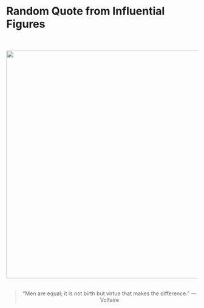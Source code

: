 # Random Quote from Influential Figures

<div align="center">
  <br>
  <br>
  <a href="https://en.wikipedia.org/wiki/Voltaire" title="Voltaire - Wikipedia"><img src="https://upload.wikimedia.org/wikipedia/commons/thumb/4/40/Atelier_de_Nicolas_de_Largilli%C3%A8re%2C_portrait_de_Voltaire%2C_d%C3%A9tail_%28mus%C3%A9e_Carnavalet%29_-001.jpg/640px-Atelier_de_Nicolas_de_Largilli%C3%A8re%2C_portrait_de_Voltaire%2C_d%C3%A9tail_%28mus%C3%A9e_Carnavalet%29_-001.jpg" width="600px"></a>
  <br>
  <br>
  <blockquote>&ldquo;Men are equal; it is not birth but virtue that makes the difference.&rdquo; &mdash; <footer>Voltaire</footer></blockquote>
</div>
  